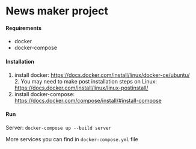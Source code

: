 # News maker project

#### Requirements
- docker
- docker-compose

#### Installation
1. install docker: https://docs.docker.com/install/linux/docker-ce/ubuntu/ 
    2. You may need to make post installation steps on Linux: 
    https://docs.docker.com/install/linux/linux-postinstall/
2. install docker-compose: 
https://docs.docker.com/compose/install/#install-compose 

#### Run 
Server: `docker-compose up --build server`

More services you can find in `docker-compose.yml` file
